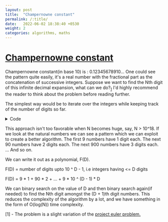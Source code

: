 ```yaml
---
layout: post
title:  "Champernowne constant"
permalink: /:title/
date:   2022-06-02 18:38:40 +0530
weight: 2
categories: algorithms, maths
---
```


<h1><u>Champernowne constant</u></h1>

Champernowne constant(in base 10) is : 0.12345678910...
One could see the pattern quite easily, it's a real number with the fractional part as the concatenation of successive integers.
Suppose we want to find the Nth digit of this infinite decimal expansion, what can we do?<sub><a href="#1">1</a></sub>
I'd highly recommend the reader to think about the problem before reading further.

<p>
The simplest way would be to iterate over the integers while keeping track of the number of digits so far.

<details>
<summary>Code</summary>
{% highlight python %}
def find_Nth_digit(N):
  cur = 0, num = 1
  while true: 
      d = number_of_digits(num)
      if cur + d < N:
          cur += d
      else:
          return get_ith_digit(i = N - cur, num)
      num += 1
{% endhighlight %}
</details>
</p>

<p>
This approach isn't too favorable when N becomes huge, say, N > 10^18. 
If we look at the natural numbers we can see a pattern which we can exploit to create a better algorithm.
The first 9 numbers have 1 digit each.
The next 90 numbers have 2 digits each.
The next 900 numbers have 3 digits each.
...
And so on.

We can write it out as a polynomial, F(D).

F(D) = number of digits upto 10 ^ D - 1, i.e integers having <= D digits

F(D) = 9 * 1 + 90 * 2 + ... + 9 * 10 ^ (D - 1) * D

We can binary search on the value of D and then binary search again(if needed) to find the Nth digit amongst the (D + 1)th digit numbers. This reduces the complexity of the algorithm by a lot, and we have something in the form of O(log(N)) time complexity.
</p>

<p id="1">
[1] - The problem is a slight variation of the <a
href="https://projecteuler.net/problem=40">project euler problem.</a>
</p>
